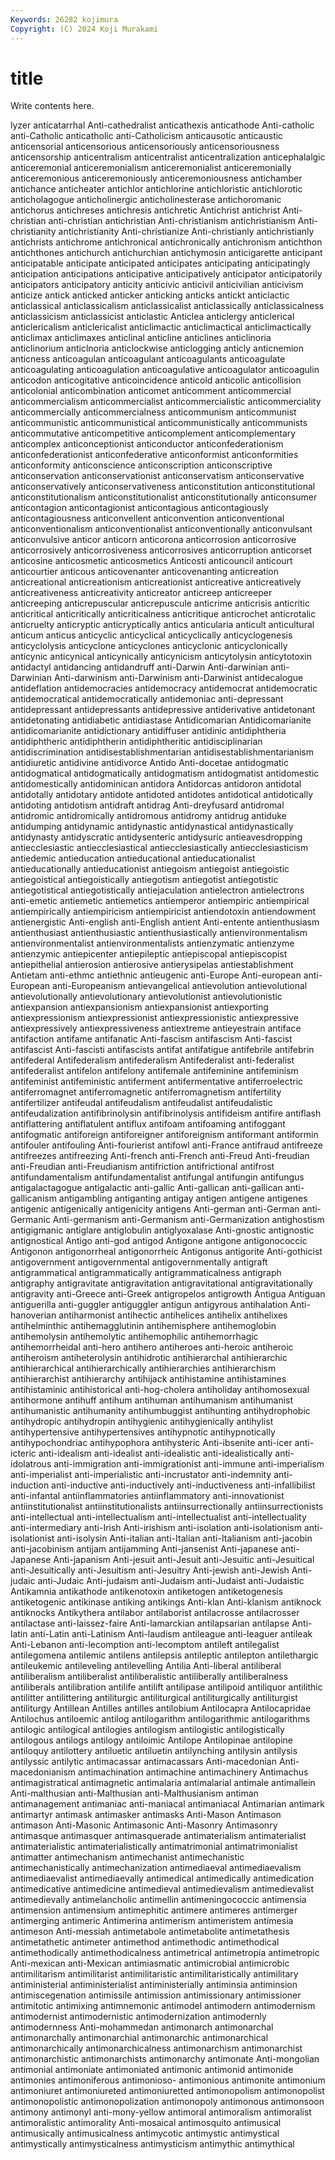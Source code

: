 ```yaml
---
Keywords: 26282 kojimura
Copyright: (C) 2024 Koji Murakami
---
```


# title

Write contents here.



lyzer anticatarrhal Anti-cathedralist anticathexis anticathode Anti-catholic
anti-Catholic anticatholic anti-Catholicism anticausotic anticaustic anticensorial anticensorious anticensoriously anticensoriousness anticensorship
anticentralism anticentralist anticentralization anticephalalgic anticeremonial anticeremonialism anticeremonialist anticeremonially anticeremonious anticeremoniously
anticeremoniousness antichamber antichance anticheater antichlor antichlorine antichloristic antichlorotic anticholagogue anticholinergic
anticholinesterase antichoromanic antichorus antichreses antichresis antichretic Antichrist antichrist Anti-christian anti-christian
antichristian Anti-christianism antichristianism Anti-christianity antichristianity Anti-christianize Anti-christianly antichristianly antichrists antichrome
antichronical antichronically antichronism antichthon antichthones antichurch antichurchian antichymosin anticigarette anticipant
anticipatable anticipate anticipated anticipates anticipating anticipatingly anticipation anticipations anticipative anticipatively
anticipator anticipatorily anticipators anticipatory anticity anticivic anticivil anticivilian anticivism anticize
antick anticked anticker anticking anticks antickt anticlactic anticlassical anticlassicalism anticlassicalist
anticlassically anticlassicalness anticlassicism anticlassicist anticlastic Anticlea anticlergy anticlerical anticlericalism anticlericalist
anticlimactic anticlimactical anticlimactically anticlimax anticlimaxes anticlinal anticline anticlines anticlinoria anticlinorium
anticlnoria anticlockwise anticlogging anticly anticnemion anticness anticoagulan anticoagulant anticoagulants anticoagulate
anticoagulating anticoagulation anticoagulative anticoagulator anticoagulin anticodon anticogitative anticoincidence anticold anticolic
anticollision anticolonial anticombination anticomet anticomment anticommercial anticommercialism anticommercialist anticommercialistic anticommerciality
anticommercially anticommercialness anticommunism anticommunist anticommunistic anticommunistical anticommunistically anticommunists anticommutative anticompetitive
anticomplement anticomplementary anticomplex anticonceptionist anticonductor anticonfederationism anticonfederationist anticonfederative anticonformist anticonformities
anticonformity anticonscience anticonscription anticonscriptive anticonservation anticonservationist anticonservatism anticonservative anticonservatively anticonservativeness
anticonstitution anticonstitutional anticonstitutionalism anticonstitutionalist anticonstitutionally anticonsumer anticontagion anticontagionist anticontagious anticontagiously
anticontagiousness anticonvellent anticonvention anticonventional anticonventionalism anticonventionalist anticonventionally anticonvulsant anticonvulsive anticor
anticorn anticorona anticorrosion anticorrosive anticorrosively anticorrosiveness anticorrosives anticorruption anticorset anticosine
anticosmetic anticosmetics Anticosti anticouncil anticourt anticourtier anticous anticovenanter anticovenanting anticreation
anticreational anticreationism anticreationist anticreative anticreatively anticreativeness anticreativity anticreator anticreep anticreeper
anticreeping anticrepuscular anticrepuscule anticrime anticrisis anticritic anticritical anticritically anticriticalness anticritique
anticrochet anticrotalic anticruelty anticryptic anticryptically antics anticularia anticult anticultural anticum
anticus anticyclic anticyclical anticyclically anticyclogenesis anticyclolysis anticyclone anticyclones anticyclonic anticyclonically
anticynic anticynical anticynically anticynicism anticytolysin anticytotoxin antidactyl antidancing antidandruff anti-Darwin
Anti-darwinian anti-Darwinian Anti-darwinism anti-Darwinism anti-Darwinist antidecalogue antideflation antidemocracies antidemocracy antidemocrat
antidemocratic antidemocratical antidemocratically antidemoniac anti-depressant antidepressant antidepressants antidepressive antiderivative antidetonant
antidetonating antidiabetic antidiastase Antidicomarian Antidicomarianite antidicomarianite antidictionary antidiffuser antidinic antidiphtheria
antidiphtheric antidiphtherin antidiphtheritic antidisciplinarian antidiscrimination antidisestablishmentarian antidisestablishmentarianism antidiuretic antidivine antidivorce
Antido Anti-docetae antidogmatic antidogmatical antidogmatically antidogmatism antidogmatist antidomestic antidomestically antidominican
antidora Antidorcas antidoron antidotal antidotally antidotary antidote antidoted antidotes antidotical
antidotically antidoting antidotism antidraft antidrag Anti-dreyfusard antidromal antidromic antidromically antidromous
antidromy antidrug antiduke antidumping antidynamic antidynastic antidynastical antidynastically antidynasty antidyscratic
antidysenteric antidysuric antieavesdropping antiecclesiastic antiecclesiastical antiecclesiastically antiecclesiasticism antiedemic antieducation antieducational
antieducationalist antieducationally antieducationist antiegoism antiegoist antiegoistic antiegoistical antiegoistically antiegotism antiegotist
antiegotistic antiegotistical antiegotistically antiejaculation antielectron antielectrons anti-emetic antiemetic antiemetics antiemperor
antiempiric antiempirical antiempirically antiempiricism antiempiricist antiendotoxin antiendowment antienergistic Anti-english anti-English
antient Anti-entente antienthusiasm antienthusiast antienthusiastic antienthusiastically antienvironmentalism antienvironmentalist antienvironmentalists antienzymatic
antienzyme antienzymic antiepicenter antiepileptic antiepiscopal antiepiscopist antiepithelial antierosion antierosive antierysipelas
antiestablishment Antietam anti-ethmc antiethnic antieugenic anti-Europe Anti-european anti-European anti-Europeanism antievangelical
antievolution antievolutional antievolutionally antievolutionary antievolutionist antievolutionistic antiexpansion antiexpansionism antiexpansionist antiexporting
antiexpressionism antiexpressionist antiexpressionistic antiexpressive antiexpressively antiexpressiveness antiextreme antieyestrain antiface antifaction
antifame antifanatic Anti-fascism antifascism Anti-fascist antifascist Anti-fascisti antifascists antifat antifatigue
antifebrile antifebrin antifederal Antifederalism antifederalism Antifederalist anti-federalist antifederalist antifelon antifelony
antifemale antifeminine antifeminism antifeminist antifeministic antiferment antifermentative antiferroelectric antiferromagnet antiferromagnetic
antiferromagnetism antifertility antifertilizer antifeudal antifeudalism antifeudalist antifeudalistic antifeudalization antifibrinolysin antifibrinolysis
antifideism antifire antiflash antiflattering antiflatulent antiflux antifoam antifoaming antifoggant antifogmatic
antiforeign antiforeigner antiforeignism antiformant antiformin antifouler antifouling Anti-fourierist antifowl anti-France
antifraud antifreeze antifreezes antifreezing Anti-french anti-French anti-Freud Anti-freudian anti-Freudian anti-Freudianism
antifriction antifrictional antifrost antifundamentalism antifundamentalist antifungal antifungin antifungus antigalactagogue antigalactic
anti-gallic Anti-gallican anti-gallican anti-gallicanism antigambling antiganting antigay antigen antigene antigenes
antigenic antigenically antigenicity antigens Anti-german anti-German anti-Germanic Anti-germanism anti-Germanism anti-Germanization
antighostism antigigmanic antiglare antiglobulin antiglyoxalase Anti-gnostic antignostic antignostical Antigo anti-god
antigod Antigone antigone antigonococcic Antigonon antigonorrheal antigonorrheic Antigonus antigorite Anti-gothicist
antigovernment antigovernmental antigovernmentally antigraft antigrammatical antigrammatically antigrammaticalness antigraph antigraphy antigravitate
antigravitation antigravitational antigravitationally antigravity anti-Greece anti-Greek antigropelos antigrowth Antigua Antiguan
antiguerilla anti-guggler antiguggler antigun antigyrous antihalation Anti-hanoverian antiharmonist antihectic antihelices
antihelix antihelixes antihelminthic antihemagglutinin antihemisphere antihemoglobin antihemolysin antihemolytic antihemophilic antihemorrhagic
antihemorrheidal anti-hero antihero antiheroes anti-heroic antiheroic antiheroism antiheterolysin antihidrotic antihierarchal
antihierarchic antihierarchical antihierarchically antihierarchies antihierarchism antihierarchist antihierarchy antihijack antihistamine antihistamines
antihistaminic antihistorical anti-hog-cholera antiholiday antihomosexual antihormone antihuff antihum antihuman antihumanism
antihumanist antihumanistic antihumanity antihumbuggist antihunting antihydrophobic antihydropic antihydropin antihygienic antihygienically
antihylist antihypertensive antihypertensives antihypnotic antihypnotically antihypochondriac antihypophora antihysteric Anti-ibsenite anti-icer
anti-icteric anti-idealism anti-idealist anti-idealistic anti-idealistically anti-idolatrous anti-immigration anti-immigrationist anti-immune anti-imperialism
anti-imperialist anti-imperialistic anti-incrustator anti-indemnity anti-induction anti-inductive anti-inductively anti-inductiveness anti-infallibilist anti-infantal
antiinflammatories antiinflammatory anti-innovationist antiinstitutionalist antiinstitutionalists antiinsurrectionally antiinsurrectionists anti-intellectual anti-intellectualism anti-intellectualist
anti-intellectuality anti-intermediary anti-Irish Anti-irishism anti-isolation anti-isolationism anti-isolationist anti-isolysin Anti-italian anti-Italian
anti-Italianism anti-jacobin anti-jacobinism antijam antijamming Anti-jansenist Anti-japanese anti-Japanese Anti-japanism Anti-jesuit
anti-Jesuit anti-Jesuitic anti-Jesuitical anti-Jesuitically anti-Jesuitism anti-Jesuitry Anti-jewish anti-Jewish Anti-judaic anti-Judaic
Anti-judaism anti-Judaism anti-Judaist anti-Judaistic Antikamnia antikathode antikenotoxin antiketogen antiketogenesis antiketogenic
antikinase antiking antikings Anti-klan Anti-klanism antiknock antiknocks Antikythera antilabor antilaborist
antilacrosse antilacrosser antilactase anti-laissez-faire Anti-lamarckian antilapsarian antilapse Anti-latin anti-Latin anti-Latinism
Anti-laudism antileague anti-leaguer antileak Anti-Lebanon anti-lecomption anti-lecomptom antileft antilegalist antilegomena
antilemic antilens antilepsis antileptic antilepton antilethargic antileukemic antileveling antilevelling Antilia
Anti-liberal antiliberal antiliberalism antiliberalist antiliberalistic antiliberally antiliberalness antiliberals antilibration antilife
antilift antilipase antilipoid antiliquor antilithic antilitter antilittering antiliturgic antiliturgical antiliturgically
antiliturgist antiliturgy Antillean Antilles antilles antilobium Antilocapra Antilocapridae Antilochus antiloemic
antilog antilogarithm antilogarithmic antilogarithms antilogic antilogical antilogies antilogism antilogistic antilogistically
antilogous antilogs antilogy antiloimic Antilope Antilopinae antilopine antiloquy antilottery antiluetic
antiluetin antilynching antilysin antilysis antilyssic antilytic antimacassar antimacassars Anti-macedonian Anti-macedonianism
antimachination antimachine antimachinery Antimachus antimagistratical antimagnetic antimalaria antimalarial antimale antimallein
Anti-malthusian anti-Malthusian anti-Malthusianism antiman antimanagement antimaniac anti-maniacal antimaniacal Antimarian antimark
antimartyr antimask antimasker antimasks Anti-Mason Antimason antimason Anti-Masonic Antimasonic Anti-Masonry
Antimasonry antimasque antimasquer antimasquerade antimaterialism antimaterialist antimaterialistic antimaterialistically antimatrimonial antimatrimonialist
antimatter antimechanism antimechanist antimechanistic antimechanistically antimechanization antimediaeval antimediaevalism antimediaevalist antimediaevally
antimedical antimedically antimedication antimedicative antimedicine antimedieval antimedievalism antimedievalist antimedievally antimelancholic
antimellin antimeningococcic antimensia antimension antimensium antimephitic antimere antimeres antimerger antimerging
antimeric Antimerina antimerism antimeristem antimesia antimeson Anti-messiah antimetabole antimetabolite antimetathesis
antimetathetic antimeter antimethod antimethodic antimethodical antimethodically antimethodicalness antimetrical antimetropia antimetropic
Anti-mexican anti-Mexican antimiasmatic antimicrobial antimicrobic antimilitarism antimilitarist antimilitaristic antimilitaristically antimilitary
antiministerial antiministerialist antiministerially antiminsia antiminsion antimiscegenation antimissile antimission antimissionary antimissioner
antimitotic antimixing antimnemonic antimodel antimodern antimodernism antimodernist antimodernistic antimodernization antimodernly
antimodernness Anti-mohammedan antimonarch antimonarchal antimonarchally antimonarchial antimonarchic antimonarchical antimonarchically antimonarchicalness
antimonarchism antimonarchist antimonarchistic antimonarchists antimonarchy antimonate Anti-mongolian antimonial antimoniate antimoniated
antimonic antimonid antimonide antimonies antimoniferous antimonioso- antimonious antimonite antimonium antimoniuret
antimoniureted antimoniuretted antimonopolism antimonopolist antimonopolistic antimonopolization antimonopoly antimonous antimonsoon antimony
antimonyl anti-mony-yellow antimoral antimoralism antimoralist antimoralistic antimorality Anti-mosaical antimosquito antimusical
antimusically antimusicalness antimycotic antimystic antimystical antimystically antimysticalness antimysticism antimythic antimythical
